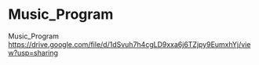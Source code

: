 # Music_Program
Music_Program
https://drive.google.com/file/d/1dSvuh7h4cgLD9xxa6j6TZjpy9EumxhYj/view?usp=sharing
